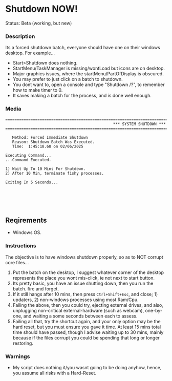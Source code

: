 # Shutdown NOW!
Status: Beta (working, but new)

### Description
Its a forced shutdown batch, everyone should have one on their windows desktop. For example...
- Start>Shutdown does nothing.
- StartMenu/TaskManager is missing/wontLoad but icons are on desktop.
- Major graphics issues, where the startMenu/PartOfDisplay is obscured.
- You may prefer to just click on a batch to shutdown.
- You dont want to, open a console and type "Shutdown /?", to remember how to make timer to 0.
- It saves making a batch for the process, and is done well enough.

### Media
```
========================================================================================================================
                                               *** SYSTEM SHUTDOWN ***
========================================================================================================================

   Method: Forced Immediate Shutdown
   Reason: Shutdown Batch Was Executed.
   Time:  1:45:18.68 on 02/06/2025

Executing Command...
...Command Executed.

1) Wait Up To 10 Mins For Shutdown.
2) After 10 Min, terminate fishy processes.

Exiting In 5 Seconds...






```

## Reqirements
- Windows OS.

### Instructions
The objective is to have windows shutdown properly, so as to NOT corrupt core files...
1. Put the batch on the desktop, I suggest whatever corner of the desktop represents the place you wont mis-click, ie not next to start button.
2. Its pretty basic, you have an issue shutting down, then you run the batch. fire and forget.
3. If it still hangs after 10 mins, then press `Ctrl+Shift+Esc`, and close; 1) updaters, 2) non-windows processes using most Ram/Cpu.  
4. Failing the above, then you could try, ejecting external drives, and also, unplugging non-critical external-hardware (such as webcam), one-by-one, and waiting a some seconds between each to assess.
5. Failing all that, try the shortcut again, and your only option may be the hard reset, but you must ensure you gave it time. At least 15 mins total time should have passed, though I advise waiting up to 30 mins, mainly because if the files corrupt you could be spending that long or longer restoring.

### Warnings
- My script does nothing it/you wasnt going to be doing anyhow, hence, you assume all risks with a Hard-Reset.
